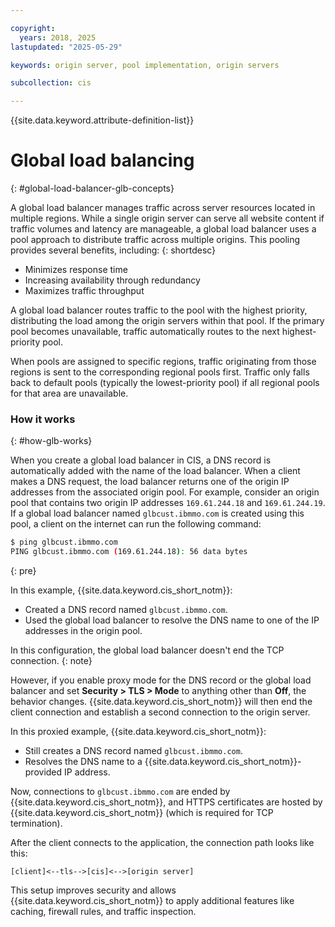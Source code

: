 ```yaml
---

copyright:
  years: 2018, 2025
lastupdated: "2025-05-29"

keywords: origin server, pool implementation, origin servers

subcollection: cis

---
```


{{site.data.keyword.attribute-definition-list}}

# Global load balancing
{: #global-load-balancer-glb-concepts}

A global load balancer manages traffic across server resources located in multiple regions. While a single origin server can serve all website content if traffic volumes and latency are manageable, a global load balancer uses a pool approach to distribute traffic across multiple origins. This pooling provides several benefits, including:
{: shortdesc}

* Minimizes response time
* Increasing availability through redundancy
* Maximizes traffic throughput

A global load balancer routes traffic to the pool with the highest priority, distributing the load among the origin servers within that pool. If the primary pool becomes unavailable, traffic automatically routes to the next highest-priority pool.

When pools are assigned to specific regions, traffic originating from those regions is sent to the corresponding regional pools first. Traffic only falls back to default pools (typically the lowest-priority pool) if all regional pools for that area are unavailable.

### How it works
{: #how-glb-works}

When you create a global load balancer in CIS, a DNS record is automatically added with the name of the load balancer. When a client makes a DNS request, the load balancer returns one of the origin IP addresses from the associated origin pool. For example, consider an origin pool that contains two origin IP addresses `169.61.244.18` and `169.61.244.19`. If a global load balancer named `glbcust.ibmmo.com` is created using this pool, a client on the internet can run the following command:

```sh
$ ping glbcust.ibmmo.com
PING glbcust.ibmmo.com (169.61.244.18): 56 data bytes
```
{: pre}

In this example, {{site.data.keyword.cis_short_notm}}:

* Created a DNS record named `glbcust.ibmmo.com`.
* Used the global load balancer to resolve the DNS name to one of the IP addresses in the origin pool.

In this configuration, the global load balancer doesn't end the TCP connection.
{: note}

However, if you enable proxy mode for the DNS record or the global load balancer and set **Security > TLS > Mode** to anything other than **Off**, the behavior changes. {{site.data.keyword.cis_short_notm}} will then end the client connection and establish a second connection to the origin server.  

In this proxied example, {{site.data.keyword.cis_short_notm}}:

* Still creates a DNS record named `glbcust.ibmmo.com`.
* Resolves the DNS name to a {{site.data.keyword.cis_short_notm}}-provided IP address.

Now, connections to `glbcust.ibmmo.com` are ended by {{site.data.keyword.cis_short_notm}}, and HTTPS certificates are hosted by {{site.data.keyword.cis_short_notm}} (which is required for TCP termination).

After the client connects to the application, the connection path looks like this:

`[client]<--tls-->[cis]<-->[origin server]`

This setup improves security and allows {{site.data.keyword.cis_short_notm}} to apply additional features like caching, firewall rules, and traffic inspection.
